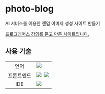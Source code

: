 # photo-blog
AI 서비스를 이용한 랜덤 이미지 생성 사이트 만들기

[프로그래머스 강의를 듣고 만든 사이트입니다.](https://school.programmers.co.kr/learn/courses/17122/17122-ai%EC%84%9C%EB%B9%84%EC%8A%A4%EC%99%80-%ED%95%A8%EA%BB%98-%EB%88%84%EA%B5%AC%EB%82%98-%EB%A7%8C%EB%93%9C%EB%8A%94-%EC%9B%B9-%ED%94%84%EB%A1%9C%EC%A0%9D%ED%8A%B8-feat-chatgpt)



## 사용 기술
<table>
<tr>
 <td align="center">언어</td>
 <td>
  <img src="https://img.shields.io/badge/JavaScript-F7DF1E?style=for-the-badge&logo=javascript&logoColor=black"/>&nbsp
 </td>
</tr>
<tr>
 <td align="center">프론트엔드</td>
 <td>
    <img src="https://img.shields.io/badge/HTML5-E34F26?style=for-the-badge&logo=html5&logoColor=white"/>&nbsp 
    <img src="https://img.shields.io/badge/CSS3-1572B6?style=for-the-badge&logo=css3&logoColor=white"/>
 </td>
</tr>
<tr>
 <td align="center">IDE</td>
 <td>
  <img src="https://img.shields.io/badge/Visual Studio Code-007ACC?style=for-the-badge&logo=Visual Studio Code&logoColor=white"/>&nbsp 
 </td>
</tr>
</table>

<br> 
